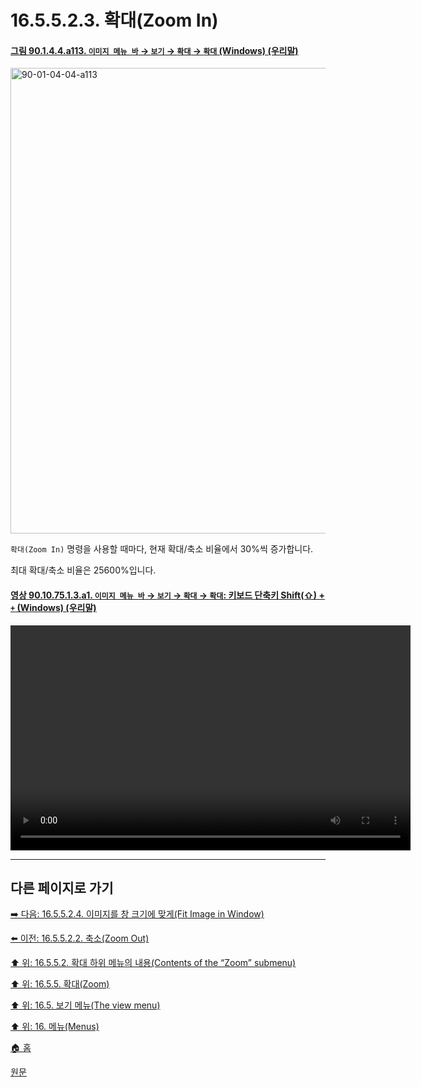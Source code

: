 # 16.5.5.2.3. 확대(Zoom In)

<a id="90-01-04-04-a113"></a>

#### [그림 90.1.4.4.a113. `이미지 메뉴 바` → `보기` → `확대` → `확대` (Windows) (우리말)](./90-01-04-04-zoom.md#90-01-04-04-a113)
<img width="572" height="745" alt="90-01-04-04-a113" src="https://github.com/user-attachments/assets/6a4eaf09-a9c1-4e55-8745-59998d9c88f7" />

`확대(Zoom In)` 명령을 사용할 때마다, 현재 확대/축소 비율에서 30%씩 증가합니다.

최대 확대/축소 비율은 25600%입니다.

<a id="90-10-75-01-03-a1"></a>

#### [영상 90.10.75.1.3.a1. `이미지 메뉴 바` → `보기` → `확대` → `확대`: 키보드 단축키 Shift(⇧) + `+` (Windows) (우리말)](./90-10-75-01-03-zoom_in.md#90-10-75-01-03-a1)
<video controls="controls" width="640" height="360" src="https://github.com/user-attachments/assets/2b104709-a84e-41d5-886d-dd68eda28c22"></video>

***

## 다른 페이지로 가기

[➡️ 다음: 16.5.5.2.4. 이미지를 창 크기에 맞게(Fit Image in Window)](./16-05-05-02-04-fit_image_in_window.md)

[⬅️ 이전: 16.5.5.2.2. 축소(Zoom Out)](./16-05-05-02-02-zoom_out.md)

[⬆️ 위: 16.5.5.2. 확대 하위 메뉴의 내용(Contents of the “Zoom” submenu)](./16-05-05-02-00-contents_of_the_zoom_submenu.md)

[⬆️ 위: 16.5.5. 확대(Zoom)](./16-05-05-00-zoom.md)

[⬆️ 위: 16.5. 보기 메뉴(The view menu)](./16-05-00-the-view-menu.md)

[⬆️ 위: 16. 메뉴(Menus)](./16-00-menus.md)

[🏠 홈](./00-home.md)

[원문](https://docs.gimp.org/2.10/ko/gimp-view-zoom.html#idm25471)